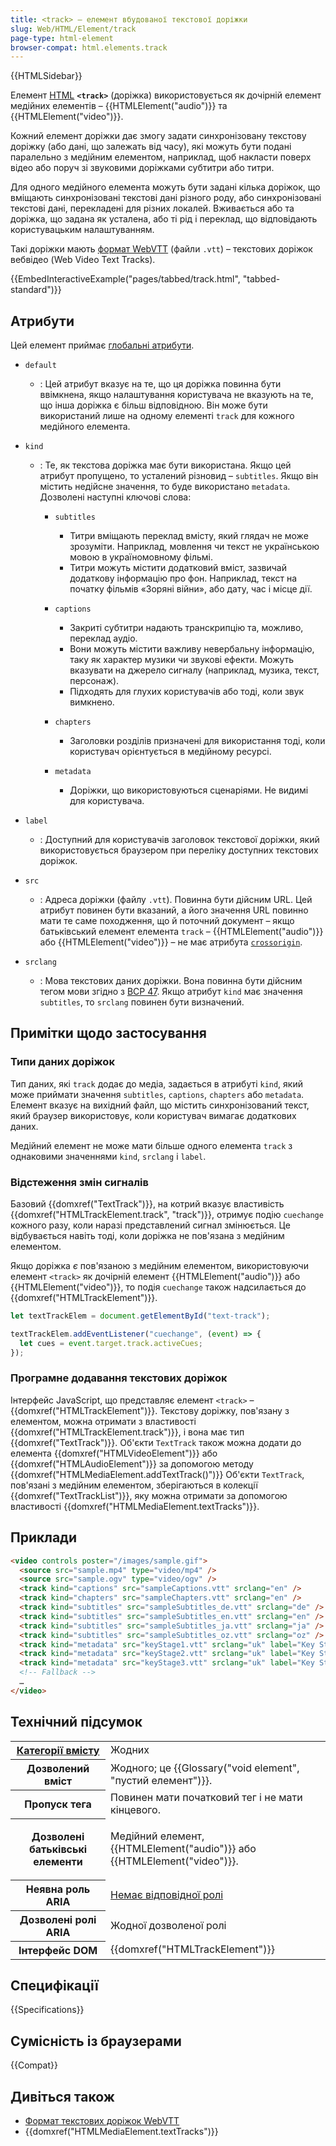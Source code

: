```yaml
---
title: <track> – елемент вбудованої текстової доріжки
slug: Web/HTML/Element/track
page-type: html-element
browser-compat: html.elements.track
---
```


{{HTMLSidebar}}

Елемент [HTML](/uk/docs/Web/HTML) **`<track>`** (доріжка) використовується як дочірній елемент медійних елементів – {{HTMLElement("audio")}} та {{HTMLElement("video")}}.

Кожний елемент доріжки дає змогу задати синхронізовану текстову доріжку (або дані, що залежать від часу), які можуть бути подані паралельно з медійним елементом, наприклад, щоб накласти поверх відео або поруч зі звуковими доріжками субтитри або титри.

Для одного медійного елемента можуть бути задані кілька доріжок, що вміщають синхронізовані текстові дані різного роду, або синхронізовані текстові дані, перекладені для різних локалей.
Вживається або та доріжка, що задана як усталена, або ті рід і переклад, що відповідають користувацьким налаштуванням.

Такі доріжки мають [формат WebVTT](/uk/docs/Web/API/WebVTT_API) (файли `.vtt`) – текстових доріжок вебвідео (Web Video Text Tracks).

{{EmbedInteractiveExample("pages/tabbed/track.html", "tabbed-standard")}}

## Атрибути

Цей елемент приймає [глобальні атрибути](/uk/docs/Web/HTML/Global_attributes).

- `default`
  - : Цей атрибут вказує на те, що ця доріжка повинна бути ввімкнена, якщо налаштування користувача не вказують на те, що інша доріжка є більш відповідною. Він може бути використаний лише на одному елементі `track` для кожного медійного елемента.
- `kind`

  - : Те, як текстова доріжка має бути використана. Якщо цей атрибут пропущено, то усталений різновид – `subtitles`. Якщо він містить недійсне значення, то буде використано `metadata`.
    Дозволені наступні ключові слова:

    - `subtitles`

      - Титри вміщають переклад вмісту, який глядач не може зрозуміти. Наприклад, мовлення чи текст не українською мовою в україномовному фільмі.
      - Титри можуть містити додатковий вміст, зазвичай додаткову інформацію про фон. Наприклад, текст на початку фільмів «Зоряні війни», або дату, час і місце дії.

    - `captions`

      - Закриті субтитри надають транскрипцію та, можливо, переклад аудіо.
      - Вони можуть містити важливу невербальну інформацію, таку як характер музики чи звукові ефекти.
        Можуть вказувати на джерело сигналу (наприклад, музика, текст, персонаж).
      - Підходять для глухих користувачів або тоді, коли звук вимкнено.

    - `chapters`

      - Заголовки розділів призначені для використання тоді, коли користувач орієнтується в медійному ресурсі.

    - `metadata`

      - Доріжки, що використовуються сценаріями. Не видимі для користувача.

- `label`
  - : Доступний для користувачів заголовок текстової доріжки, який використовується браузером при переліку доступних текстових доріжок.
- `src`
  - : Адреса доріжки (файлу `.vtt`). Повинна бути дійсним URL. Цей атрибут повинен бути вказаний, а його значення URL повинно мати те саме походження, що й поточний документ – якщо батьківський елемент елемента `track` – {{HTMLElement("audio")}} або {{HTMLElement("video")}} – не має атрибута [`crossorigin`](/uk/docs/Web/HTML/Attributes/crossorigin).
- `srclang`
  - : Мова текстових даних доріжки. Вона повинна бути дійсним тегом мови згідно з [BCP 47](https://r12a.github.io/app-subtags/). Якщо атрибут `kind` має значення `subtitles`, то `srclang` повинен бути визначений.

## Примітки щодо застосування

### Типи даних доріжок

Тип даних, які `track` додає до медіа, задається в атрибуті `kind`, який може приймати значення `subtitles`, `captions`, `chapters` або `metadata`. Елемент вказує на вихідний файл, що містить синхронізований текст, який браузер використовує, коли користувач вимагає додаткових даних.

Медійний елемент не може мати більше одного елемента `track` з однаковими значеннями `kind`, `srclang` і `label`.

### Відстеження змін сигналів

Базовий {{domxref("TextTrack")}}, на котрий вказує властивість {{domxref("HTMLTrackElement.track", "track")}}, отримує подію `cuechange` кожного разу, коли наразі представлений сигнал змінюється. Це відбувається навіть тоді, коли доріжка не пов'язана з медійним елементом.

Якщо доріжка _є_ пов'язаною з медійним елементом, використовуючи елемент `<track>` як дочірній елемент {{HTMLElement("audio")}} або {{HTMLElement("video")}}, то подія `cuechange` також надсилається до {{domxref("HTMLTrackElement")}}.

```js
let textTrackElem = document.getElementById("text-track");

textTrackElem.addEventListener("cuechange", (event) => {
  let cues = event.target.track.activeCues;
});
```

### Програмне додавання текстових доріжок

Інтерфейс JavaScript, що представляє елемент `<track>` – {{domxref("HTMLTrackElement")}}.
Текстову доріжку, пов'язану з елементом, можна отримати з властивості {{domxref("HTMLTrackElement.track")}}, і вона має тип {{domxref("TextTrack")}}.
Об'єкти `TextTrack` також можна додати до елемента {{domxref("HTMLVideoElement")}} або {{domxref("HTMLAudioElement")}} за допомогою методу {{domxref("HTMLMediaElement.addTextTrack()")}}
Об'єкти `TextTrack`, пов'язані з медійним елементом, зберігаються в колекції {{domxref("TextTrackList")}}, яку можна отримати за допомогою властивості {{domxref("HTMLMediaElement.textTracks")}}.

## Приклади

```html
<video controls poster="/images/sample.gif">
  <source src="sample.mp4" type="video/mp4" />
  <source src="sample.ogv" type="video/ogv" />
  <track kind="captions" src="sampleCaptions.vtt" srclang="en" />
  <track kind="chapters" src="sampleChapters.vtt" srclang="en" />
  <track kind="subtitles" src="sampleSubtitles_de.vtt" srclang="de" />
  <track kind="subtitles" src="sampleSubtitles_en.vtt" srclang="en" />
  <track kind="subtitles" src="sampleSubtitles_ja.vtt" srclang="ja" />
  <track kind="subtitles" src="sampleSubtitles_oz.vtt" srclang="oz" />
  <track kind="metadata" src="keyStage1.vtt" srclang="uk" label="Key Stage 1" />
  <track kind="metadata" src="keyStage2.vtt" srclang="uk" label="Key Stage 2" />
  <track kind="metadata" src="keyStage3.vtt" srclang="uk" label="Key Stage 3" />
  <!-- Fallback -->
  …
</video>
```

## Технічний підсумок

<table class="properties">
  <tbody>
    <tr>
      <th scope="row">
        <a href="/uk/docs/Web/HTML/Content_categories">Категорії вмісту</a>
      </th>
      <td>Жодних</td>
    </tr>
    <tr>
      <th scope="row">Дозволений вміст</th>
      <td>Жодного; це {{Glossary("void element", "пустий елемент")}}.</td>
    </tr>
    <tr>
      <th scope="row">Пропуск тега</th>
      <td>Повинен мати початковий тег і не мати кінцевого.</td>
    </tr>
    <tr>
      <th scope="row">Дозволені батьківські елементи</th>
      <td>
        <p>
          Медійний елемент, {{HTMLElement("audio")}} або {{HTMLElement("video")}}.
        </p>
      </td>
    </tr>
    <tr>
      <th scope="row">Неявна роль ARIA</th>
      <td>
        <a href="https://www.w3.org/TR/html-aria/#dfn-no-corresponding-role">Немає відповідної ролі</a>
      </td>
    </tr>
    <tr>
      <th scope="row">Дозволені ролі ARIA</th>
      <td>Жодної дозволеної ролі</td>
    </tr>
    <tr>
      <th scope="row">Інтерфейс DOM</th>
      <td>{{domxref("HTMLTrackElement")}}</td>
    </tr>
  </tbody>
</table>

## Специфікації

{{Specifications}}

## Сумісність із браузерами

{{Compat}}

## Дивіться також

- [Формат текстових доріжок WebVTT](/uk/docs/Web/API/WebVTT_API)
- {{domxref("HTMLMediaElement.textTracks")}}
